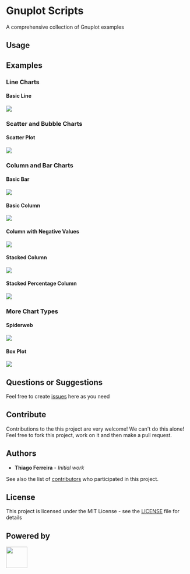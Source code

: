 # Gnuplot Scripts

A comprehensive collection of Gnuplot examples

## Usage

## Examples

### Line Charts

#### Basic Line

<div >
    <kbd>
        <a href="https://github.com/iselab-dearborn/gnuplot-scripts/tree/main/line-charts/basic-line">
            <img src="https://user-images.githubusercontent.com/114015/102024554-bd7a5d80-3d60-11eb-8959-c6bff721ef47.png"/>
        </a>
    </kbd>
</div>

### Scatter and Bubble Charts

#### Scatter Plot

<div >
    <kbd>
        <a href="https://github.com/iselab-dearborn/gnuplot-scripts/tree/main/scatter-and-bubble-charts/scatter-plot">
            <img src="https://user-images.githubusercontent.com/114015/102025404-bace3700-3d65-11eb-9923-dfd516143817.png"/>
        </a>
    </kbd>
</div>

### Column and Bar Charts

#### Basic Bar
<div >
    <kbd>
        <a href="https://github.com/iselab-dearborn/gnuplot-scripts/tree/main/column-and-bar-charts/basic-bar">
            <img src="https://user-images.githubusercontent.com/114015/102024574-dc78ef80-3d60-11eb-96c7-d934d82595d2.png"/>
        </a>
    </kbd>
</div>

#### Basic Column
<div >
    <kbd>
        <a href="https://github.com/iselab-dearborn/gnuplot-scripts/tree/main/column-and-bar-charts/basic-column">
            <img src="https://user-images.githubusercontent.com/114015/102024553-bce1c700-3d60-11eb-81a3-4edb9b00bdcd.png"/>
        </a>
    </kbd>
</div>

#### Column with Negative Values
<div >
    <kbd>
        <a href="https://github.com/iselab-dearborn/gnuplot-scripts/tree/main/column-and-bar-charts/column-with-negative-values">
            <img src="https://user-images.githubusercontent.com/114015/102024556-bd7a5d80-3d60-11eb-9722-6ea7e9500009.png"/>
        </a>
    </kbd>
</div>

#### Stacked Column
<div >
    <kbd>
        <a href="https://github.com/iselab-dearborn/gnuplot-scripts/tree/main/column-and-bar-charts/stacked-column">
            <img src="https://user-images.githubusercontent.com/114015/102024562-c10de480-3d60-11eb-80af-a928a155a64b.png"/>
        </a>
    </kbd>
</div>

#### Stacked Percentage Column
<div >
    <kbd>
        <a href="https://github.com/iselab-dearborn/gnuplot-scripts/tree/main/column-and-bar-charts/stacked-percentage-column">
            <img src="https://user-images.githubusercontent.com/114015/102025101-adb04880-3d63-11eb-80a6-6e1e73c42813.png"/>
        </a>
    </kbd>
</div>

### More Chart Types

#### Spiderweb
<div >
    <kbd>
        <a href="https://github.com/iselab-dearborn/gnuplot-scripts/tree/main/more-chart-types/spiderweb">
            <img src="https://user-images.githubusercontent.com/114015/102024561-c0754e00-3d60-11eb-9059-239e0086b942.png"/>
        </a>
    </kbd>
</div>

#### Box Plot
<div >
    <kbd>
        <a href="https://github.com/iselab-dearborn/gnuplot-scripts/tree/main/more-chart-types/box-plot">
            <img src="https://user-images.githubusercontent.com/114015/102024555-bd7a5d80-3d60-11eb-8f59-22a579b6301b.png"/>
        </a>
    </kbd>
</div>

## Questions or Suggestions

Feel free to create <a href="https://github.com/iselab-dearborn/gnuplot-scripts/issues">issues</a> here as you need

## Contribute

Contributions to the this project are very welcome! We can't do this alone! Feel free to fork this project, work on it and then make a pull request.

## Authors

* **Thiago Ferreira** - *Initial work*

See also the list of [contributors](https://github.com/iselab-dearborn/gnuplot-scripts/graphs/contributors) who participated in this project.

## License

This project is licensed under the MIT License - see the [LICENSE](LICENSE) file for details

## Powered by

<p float="left">
    <img src="https://user-images.githubusercontent.com/114015/77862143-99351b80-71e7-11ea-84b2-62038634f314.png" height="58px"/>
</p>
